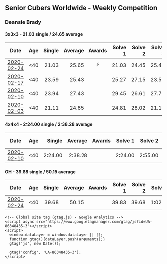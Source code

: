 ## Senior Cubers Worldwide - Weekly Competition
### Deansie Brady

#### 3x3x3 - 21.03 single / 24.65 average

| Date | Age | Single | Average | Awards | Solve 1 | Solve 2 | Solve 3 | Solve 4 | Solve 5 | Video |
| :--: | :--: | --: | --: | :--: | --: | --: | --: | --: | --: | :-- |
| [2020-02-24](../3x3x3/2020-02-24.md) | <40 | 21.03 | 25.65 | ⚡ | 21.03 | 24.45 | 25.40 | 28.19 | 29.20 | [Link](https://www.facebook.com/events/2558750947697073/permalink/2564590157113152/) |
| [2020-02-17](../3x3x3/2020-02-17.md) | <40 | 23.59 | 25.43 |  | 25.27 | 27.15 | 23.59 | 24.51 | 26.51 | [Link](https://www.facebook.com/events/616423959107229/permalink/617932848956340/) |
| [2020-02-10](../3x3x3/2020-02-10.md) | <40 | 23.94 | 27.43 |  | 29.45 | 26.61 | 27.72 | 23.94 | 27.95 | [Link](https://www.facebook.com/groups/1604105099735401/permalink/2138217702990802/) |
| [2020-02-03](../3x3x3/2020-02-03.md) | <40 | 21.11 | 24.65 |  | 24.81 | 28.02 | 21.11 | - | - | [Link](https://www.facebook.com/Magnacube.askme/videos/1047021635647834/) |

#### 4x4x4 - 2:24.00 single / 2:38.28 average

| Date | Age | Single | Average | Awards | Solve 1 | Solve 2 | Solve 3 | Solve 4 | Solve 5 | Video |
| :--: | :--: | --: | --: | :--: | --: | --: | --: | --: | --: | :-- |
| [2020-02-10](../4x4x4/2020-02-10.md) | <40 | 2:24.00 | 2:38.28 |  | 2:24.00 | 2:55.00 | 2:34.26 | - | - | [Link](https://www.facebook.com/groups/1604105099735401/permalink/2139163042896268/) |

#### OH - 39.68 single / 50.15 average

| Date | Age | Single | Average | Awards | Solve 1 | Solve 2 | Solve 3 | Solve 4 | Solve 5 | Video |
| :--: | :--: | --: | --: | :--: | --: | --: | --: | --: | --: | :-- |
| [2020-02-24](../oh/2020-02-24.md) | <40 | 39.68 | 50.15 |  | 39.83 | 39.68 | 1:02.85 | 56.49 | 51.90 | [Link](https://www.facebook.com/events/1618332754973681/permalink/1618918598248430/) |


    <!-- Global site tag (gtag.js) - Google Analytics -->
    <script async src="https://www.googletagmanager.com/gtag/js?id=UA-86348435-3"></script>
    <script>
      window.dataLayer = window.dataLayer || [];
      function gtag(){dataLayer.push(arguments);}
      gtag('js', new Date());

      gtag('config', 'UA-86348435-3');
    </script>